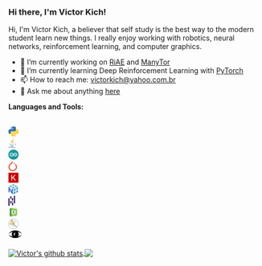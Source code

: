 ### Hi there, I'm Victor Kich!

Hi, I'm Victor Kich, a believer that self study is the best way to the modern student learn new things. I really enjoy working with robotics, neural networks, reinforcement learning, and computer graphics.

- 🔭 I’m currently working on [RiAE](https://github.com/victorkich/RiAE) and [ManyTor](https://github.com/victorkich/ManyTor)
- 🌱 I’m currently learning Deep Reinforcement Learning with [PyTorch](https://pytorch.org/)
- 📫 How to reach me: victorkich@yahoo.com.br
- 💬 Ask me about anything [here](https://github.com/victorkich/victorkich/issues)

<!-- - 👯 I’m looking to collaborate on ... -->
<!-- - 🤔 I’m looking for help with ... -->
<!-- - 😄 Pronouns: ... -->
<!-- - ⚡ Fun fact: ... -->

**Languages and Tools:**  

<!-- <img height="20" src="imgs/cpp.png" alt="C++"> --> 
<!-- <img height="20" src="imgs/tensorflow.png" alt="TensorFlow"> -->
<!-- <img height="15" src="imgs/opengl.png" alt="OpenGL"> -->

<code>
<img height="20" src="imgs/python.png" alt="Python">
<img height="20" src="imgs/java.png" alt="Java">
<img height="20" src="imgs/arduino.png" alt="Arduino">
<img height="20" src="imgs/pytorch.png" alt="PyTorch">
<img height="20" src="imgs/keras.png" alt="Keras">
<img height="20" src="imgs/numpy.png" alt="Numpy">
<img height="20" src="imgs/pandas.png" alt="Pandas">
<img height="20" src="imgs/pyqt5.png" alt="PyQt5">
<img height="20" src="imgs/matplotlib.png" alt="Matplotlib"> 
<img height="15" src="imgs/vispy.png" alt="Vispy">
</code> 

</br>

<a href="https://github.com/anuraghazra/github-readme-stats">
  <img align="center" src="https://github-readme-stats.vercel.app/api?username=victorkich&show_icons=true&include_all_commits=true&theme=algolia" alt="Victor's github stats" />
</a>
<a href="https://github.com/anuraghazra/github-readme-stats">
  <img align="center" src="https://github-readme-stats.vercel.app/api/top-langs/?username=victorkich&layout=compact&theme=algolia" />
</a>

